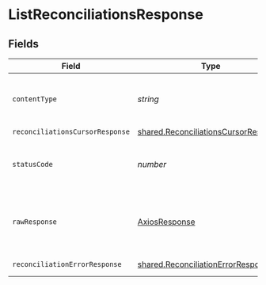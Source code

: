 # ListReconciliationsResponse


## Fields

| Field                                                                                        | Type                                                                                         | Required                                                                                     | Description                                                                                  |
| -------------------------------------------------------------------------------------------- | -------------------------------------------------------------------------------------------- | -------------------------------------------------------------------------------------------- | -------------------------------------------------------------------------------------------- |
| `contentType`                                                                                | *string*                                                                                     | :heavy_check_mark:                                                                           | HTTP response content type for this operation                                                |
| `reconciliationsCursorResponse`                                                              | [shared.ReconciliationsCursorResponse](../../models/shared/reconciliationscursorresponse.md) | :heavy_minus_sign:                                                                           | OK                                                                                           |
| `statusCode`                                                                                 | *number*                                                                                     | :heavy_check_mark:                                                                           | HTTP response status code for this operation                                                 |
| `rawResponse`                                                                                | [AxiosResponse](https://axios-http.com/docs/res_schema)                                      | :heavy_minus_sign:                                                                           | Raw HTTP response; suitable for custom response parsing                                      |
| `reconciliationErrorResponse`                                                                | [shared.ReconciliationErrorResponse](../../models/shared/reconciliationerrorresponse.md)     | :heavy_minus_sign:                                                                           | Error response                                                                               |